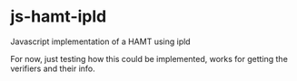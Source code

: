 # js-hamt-ipld

Javascript implementation of a HAMT using ipld

For now, just testing how this could be implemented, works for getting the verifiers and their info.
